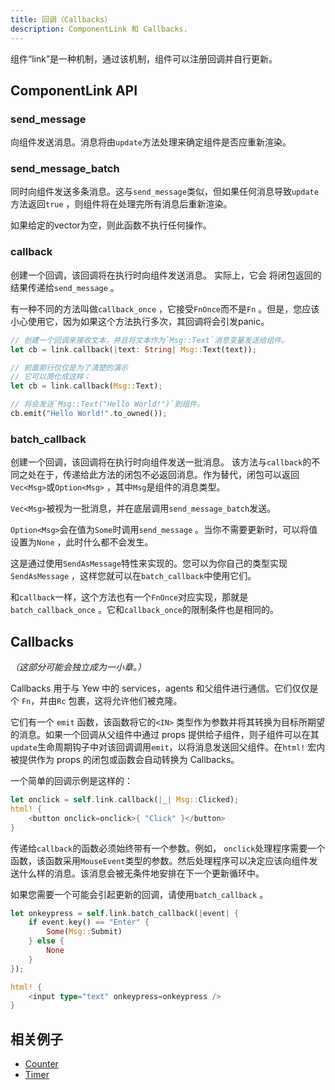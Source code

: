 ```yaml
---
title: 回调（Callbacks）
description: ComponentLink 和 Callbacks.
---
```


组件“link”是一种机制，通过该机制，组件可以注册回调并自行更新。

## ComponentLink API

### send_message

向组件发送消息。消息将由`update`方法处理来确定组件是否应重新渲染。

### send_message_batch

同时向组件发送多条消息。这与`send_message`类似，但如果任何消息导致`update`方法返回`true` ，则组件将在处理完所有消息后重新渲染。

如果给定的vector为空，则此函数不执行任何操作。

### callback

创建一个回调，该回调将在执行时向组件发送消息。 实际上，它会 将闭包返回的结果传递给`send_message` 。

有一种不同的方法叫做`callback_once` ，它接受`FnOnce`而不是`Fn` 。但是，您应该小心使用它，因为如果这个方法执行多次，其回调将会引发panic。

```rust
// 创建一个回调来接收文本，并且将文本作为`Msg::Text`消息变量发送给组件。
let cb = link.callback(|text: String| Msg::Text(text));

// 前面那行仅仅是为了清楚的演示
// 它可以简化成这样：
let cb = link.callback(Msg::Text);

// 将会发送`Msg::Text("Hello World!")`到组件。
cb.emit("Hello World!".to_owned());
```

### batch_callback

创建一个回调，该回调将在执行时向组件发送一批消息。 该方法与`callback`的不同之处在于，传递给此方法的闭包不必返回消息。作为替代，闭包可以返回`Vec<Msg>`或`Option<Msg>` ，其中`Msg`是组件的消息类型。

`Vec<Msg>`被视为一批消息，并在底层调用`send_message_batch`发送。

`Option<Msg>`会在值为`Some`时调用`send_message` 。当你不需要更新时，可以将值设置为`None` ，此时什么都不会发生。

这是通过使用`SendAsMessage`特性来实现的。您可以为你自己的类型实现`SendAsMessage` ，这样您就可以在`batch_callback`中使用它们。

和`callback`一样，这个方法也有一个`FnOnce`对应实现，那就是 `batch_callback_once` 。它和`callback_once`的限制条件也是相同的。

## Callbacks

*（这部分可能会独立成为一小章。）*

Callbacks 用于与 Yew 中的 services，agents 和父组件进行通信。它们仅仅是个 `Fn`，并由`Rc` 包裹，这将允许他们被克隆。

它们有一个 `emit` 函数，该函数将它的`<IN>` 类型作为参数并将其转换为目标所期望的消息。如果一个回调从父组件中通过 props 提供给子组件，则子组件可以在其 `update`生命周期钩子中对该回调调用`emit`，以将消息发送回父组件。在`html!` 宏内被提供作为 props 的闭包或函数会自动转换为 Callbacks。

一个简单的回调示例是这样的：

```rust
let onclick = self.link.callback(|_| Msg::Clicked);
html! {
    <button onclick=onclick>{ "Click" }</button>
}
```

传递给`callback`的函数必须始终带有一个参数。例如， `onclick`处理程序需要一个函数，该函数采用`MouseEvent`类型的参数。然后处理程序可以决定应该向组件发送什么样的消息。该消息会被无条件地安排在下一个更新循环中。

如果您需要一个可能会引起更新的回调，请使用`batch_callback` 。

```rust
let onkeypress = self.link.batch_callback(|event| {
    if event.key() == "Enter" {
        Some(Msg::Submit)
    } else {
        None
    }
});

html! {
    <input type="text" onkeypress=onkeypress />
}
```

## 相关例子

- [Counter](https://github.com/yewstack/yew/tree/master/examples/counter)
- [Timer](https://github.com/yewstack/yew/tree/master/examples/timer)
